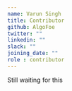 ```yaml
---
name: Varun Singh
title: Contributor
github: AlgoFoe
twitter: ""
linkedin: ""
slack: ""
joining_date: ""
role : contributor
---
```


Still waiting for this
